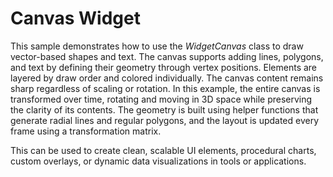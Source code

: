 # Canvas Widget

This sample demonstrates how to use the *WidgetCanvas* class to draw vector-based shapes and text. The canvas supports adding lines, polygons, and text by defining their geometry through vertex positions. Elements are layered by draw order and colored individually.
The canvas content remains sharp regardless of scaling or rotation. In this example, the entire canvas is transformed over time, rotating and moving in 3D space while preserving the clarity of its contents. The geometry is built using helper functions that generate radial lines and regular polygons, and the layout is updated every frame using a transformation matrix.

This can be used to create clean, scalable UI elements, procedural charts, custom overlays, or dynamic data visualizations in tools or applications.